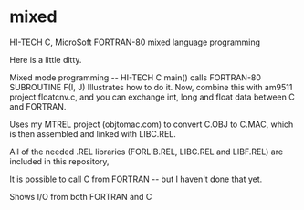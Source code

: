 # mixed
HI-TECH C, MicroSoft FORTRAN-80 mixed language programming

Here is a little ditty.

Mixed mode programming -- HI-TECH C main() calls FORTRAN-80 SUBROUTINE F(I, J)
Illustrates how to do it. Now, combine this with am9511 project floatcnv.c,
and you can exchange int, long and float data between C and FORTRAN.

Uses my MTREL project (objtomac.com) to convert C.OBJ to C.MAC, which is then
assembled and linked with LIBC.REL.

All of the needed .REL libraries (FORLIB.REL, LIBC.REL and LIBF.REL) are
included in this repository,

It is possible to call C from FORTRAN -- but I haven't done that yet.

Shows I/O from both FORTRAN and C
